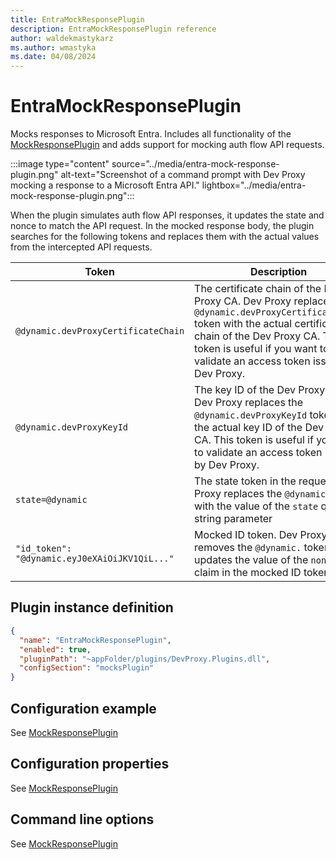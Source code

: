 ```yaml
---
title: EntraMockResponsePlugin
description: EntraMockResponsePlugin reference
author: waldekmastykarz
ms.author: wmastyka
ms.date: 04/08/2024
---
```


# EntraMockResponsePlugin

Mocks responses to Microsoft Entra. Includes all functionality of the [MockResponsePlugin](./MockResponsePlugin.md) and adds support for mocking auth flow API requests.

:::image type="content" source="../media/entra-mock-response-plugin.png" alt-text="Screenshot of a command prompt with Dev Proxy mocking a response to a Microsoft Entra API." lightbox="../media/entra-mock-response-plugin.png":::

When the plugin simulates auth flow API responses, it updates the state and nonce to match the API request. In the mocked response body, the plugin searches for the following tokens and replaces them with the actual values from the intercepted API requests.

| Token | Description |
| ----- | ----------- |
| `@dynamic.devProxyCertificateChain` | The certificate chain of the Dev Proxy CA. Dev Proxy replaces the `@dynamic.devProxyCertificateChain` token with the actual certificate chain of the Dev Proxy CA. This token is useful if you want to validate an access token issued by Dev Proxy. |
| `@dynamic.devProxyKeyId` | The key ID of the Dev Proxy CA. Dev Proxy replaces the `@dynamic.devProxyKeyId` token with the actual key ID of the Dev Proxy CA. This token is useful if you want to validate an access token issued by Dev Proxy. |
| `state=@dynamic` | The state token in the request. Dev Proxy replaces the `@dynamic` token with the value of the `state` query string parameter |
| `"id_token": "@dynamic.eyJ0eXAiOiJKV1QiL..."` | Mocked ID token. Dev Proxy removes the `@dynamic.` token and updates the value of the `nonce` claim in the mocked ID token. |

## Plugin instance definition

```json
{
  "name": "EntraMockResponsePlugin",
  "enabled": true,
  "pluginPath": "~appFolder/plugins/DevProxy.Plugins.dll",
  "configSection": "mocksPlugin"
}
```

## Configuration example

See [MockResponsePlugin](./MockResponsePlugin.md)

## Configuration properties

See [MockResponsePlugin](./MockResponsePlugin.md)

## Command line options

See [MockResponsePlugin](./MockResponsePlugin.md)
